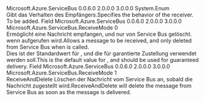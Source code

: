 <Type Name="ReceiveMode" FullName="Microsoft.Azure.ServiceBus.ReceiveMode">
  <TypeSignature Language="C#" Value="public enum ReceiveMode" />
  <TypeSignature Language="ILAsm" Value=".class public auto ansi sealed ReceiveMode extends System.Enum" />
  <TypeSignature Language="DocId" Value="T:Microsoft.Azure.ServiceBus.ReceiveMode" />
  <TypeSignature Language="VB.NET" Value="Public Enum ReceiveMode" />
  <TypeSignature Language="F#" Value="type ReceiveMode = " />
  <AssemblyInfo>
    <AssemblyName>Microsoft.Azure.ServiceBus</AssemblyName>
    <AssemblyVersion>0.0.6.0</AssemblyVersion>
    <AssemblyVersion>2.0.0.0</AssemblyVersion>
    <AssemblyVersion>3.0.0.0</AssemblyVersion>
  </AssemblyInfo>
  <Base>
    <BaseTypeName>System.Enum</BaseTypeName>
  </Base>
  <Docs>
    <summary>
            <span data-ttu-id="ae00f-101">Gibt das Verhalten des Empfängers.</span><span class="sxs-lookup"><span data-stu-id="ae00f-101">Specifies the behavior of the receiver.</span></span>
            </summary>
    <remarks>To be added.</remarks>
  </Docs>
  <Members>
    <Member MemberName="PeekLock">
      <MemberSignature Language="C#" Value="PeekLock" />
      <MemberSignature Language="ILAsm" Value=".field public static literal valuetype Microsoft.Azure.ServiceBus.ReceiveMode PeekLock = int32(0)" />
      <MemberSignature Language="DocId" Value="F:Microsoft.Azure.ServiceBus.ReceiveMode.PeekLock" />
      <MemberSignature Language="VB.NET" Value="PeekLock" />
      <MemberSignature Language="F#" Value="PeekLock = 0" Usage="Microsoft.Azure.ServiceBus.ReceiveMode.PeekLock" />
      <MemberType>Field</MemberType>
      <AssemblyInfo>
        <AssemblyName>Microsoft.Azure.ServiceBus</AssemblyName>
        <AssemblyVersion>0.0.6.0</AssemblyVersion>
        <AssemblyVersion>2.0.0.0</AssemblyVersion>
        <AssemblyVersion>3.0.0.0</AssemblyVersion>
      </AssemblyInfo>
      <ReturnValue>
        <ReturnType>Microsoft.Azure.ServiceBus.ReceiveMode</ReturnType>
      </ReturnValue>
      <MemberValue>0</MemberValue>
      <Docs>
        <summary><span data-ttu-id="ae00f-102">Ermöglicht eine Nachricht empfangen, und nur von Service Bus gelöscht. wenn <see cref="M:Microsoft.Azure.ServiceBus.Core.IReceiverClient.CompleteAsync(System.String)" /> aufgerufen wird.</span><span class="sxs-lookup"><span data-stu-id="ae00f-102">Allows a message to be received, and only deleted from Service Bus when <see cref="M:Microsoft.Azure.ServiceBus.Core.IReceiverClient.CompleteAsync(System.String)" /> is called.</span></span></summary>
        <remarks><span data-ttu-id="ae00f-103">Dies ist der Standardwert für <see cref="T:Microsoft.Azure.ServiceBus.ReceiveMode" />, und die für garantierte Zustellung verwendet werden soll.</span><span class="sxs-lookup"><span data-stu-id="ae00f-103">This is the default value for <see cref="T:Microsoft.Azure.ServiceBus.ReceiveMode" />, and should be used for guaranteed delivery.</span></span></remarks>
      </Docs>
    </Member>
    <Member MemberName="ReceiveAndDelete">
      <MemberSignature Language="C#" Value="ReceiveAndDelete" />
      <MemberSignature Language="ILAsm" Value=".field public static literal valuetype Microsoft.Azure.ServiceBus.ReceiveMode ReceiveAndDelete = int32(1)" />
      <MemberSignature Language="DocId" Value="F:Microsoft.Azure.ServiceBus.ReceiveMode.ReceiveAndDelete" />
      <MemberSignature Language="VB.NET" Value="ReceiveAndDelete" />
      <MemberSignature Language="F#" Value="ReceiveAndDelete = 1" Usage="Microsoft.Azure.ServiceBus.ReceiveMode.ReceiveAndDelete" />
      <MemberType>Field</MemberType>
      <AssemblyInfo>
        <AssemblyName>Microsoft.Azure.ServiceBus</AssemblyName>
        <AssemblyVersion>0.0.6.0</AssemblyVersion>
        <AssemblyVersion>2.0.0.0</AssemblyVersion>
        <AssemblyVersion>3.0.0.0</AssemblyVersion>
      </AssemblyInfo>
      <ReturnValue>
        <ReturnType>Microsoft.Azure.ServiceBus.ReceiveMode</ReturnType>
      </ReturnValue>
      <MemberValue>1</MemberValue>
      <Docs>
        <summary><span data-ttu-id="ae00f-104">ReceiveAndDelete Löschen der Nachricht vom Service Bus an, sobald die Nachricht zugestellt wird.</span><span class="sxs-lookup"><span data-stu-id="ae00f-104">ReceiveAndDelete will delete the message from Service Bus as soon as the message is delivered.</span></span></summary>
      </Docs>
    </Member>
  </Members>
</Type>